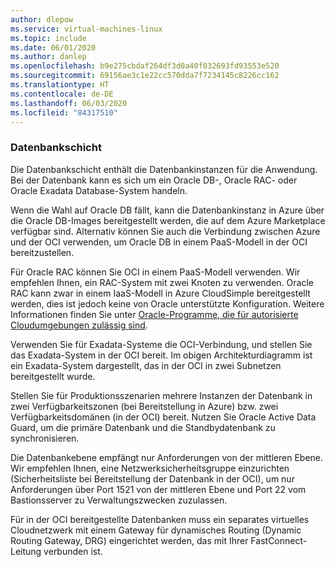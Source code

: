 ```yaml
---
author: dlepow
ms.service: virtual-machines-linux
ms.topic: include
ms.date: 06/01/2020
ms.author: danlep
ms.openlocfilehash: b9e275cbdaf264df3d0a40f032693fd93553e520
ms.sourcegitcommit: 69156ae3c1e22cc570dda7f7234145c8226cc162
ms.translationtype: HT
ms.contentlocale: de-DE
ms.lasthandoff: 06/03/2020
ms.locfileid: "84317510"
---
```

### <a name="database-tier"></a>Datenbankschicht

Die Datenbankschicht enthält die Datenbankinstanzen für die Anwendung. Bei der Datenbank kann es sich um ein Oracle DB-, Oracle RAC- oder Oracle Exadata Database-System handeln. 

Wenn die Wahl auf Oracle DB fällt, kann die Datenbankinstanz in Azure über die Oracle DB-Images bereitgestellt werden, die auf dem Azure Marketplace verfügbar sind. Alternativ können Sie auch die Verbindung zwischen Azure und der OCI verwenden, um Oracle DB in einem PaaS-Modell in der OCI bereitzustellen.

Für Oracle RAC können Sie OCI in einem PaaS-Modell verwenden. Wir empfehlen Ihnen, ein RAC-System mit zwei Knoten zu verwenden. Oracle RAC kann zwar in einem IaaS-Modell in Azure CloudSimple bereitgestellt werden, dies ist jedoch keine von Oracle unterstützte Konfiguration. Weitere Informationen finden Sie unter [Oracle-Programme, die für autorisierte Cloudumgebungen zulässig sind](http://www.oracle.com/us/corporate/pricing/authorized-cloud-environments-3493562.pdf).

Verwenden Sie für Exadata-Systeme die OCI-Verbindung, und stellen Sie das Exadata-System in der OCI bereit. Im obigen Architekturdiagramm ist ein Exadata-System dargestellt, das in der OCI in zwei Subnetzen bereitgestellt wurde.

Stellen Sie für Produktionsszenarien mehrere Instanzen der Datenbank in zwei Verfügbarkeitszonen (bei Bereitstellung in Azure) bzw. zwei Verfügbarkeitsdomänen (in der OCI) bereit. Nutzen Sie Oracle Active Data Guard, um die primäre Datenbank und die Standbydatenbank zu synchronisieren.

Die Datenbankebene empfängt nur Anforderungen von der mittleren Ebene. Wir empfehlen Ihnen, eine Netzwerksicherheitsgruppe einzurichten (Sicherheitsliste bei Bereitstellung der Datenbank in der OCI), um nur Anforderungen über Port 1521 von der mittleren Ebene und Port 22 vom Bastionsserver zu Verwaltungszwecken zuzulassen.

Für in der OCI bereitgestellte Datenbanken muss ein separates virtuelles Cloudnetzwerk mit einem Gateway für dynamisches Routing (Dynamic Routing Gateway, DRG) eingerichtet werden, das mit Ihrer FastConnect-Leitung verbunden ist.